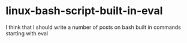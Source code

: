 # linux-bash-script-built-in-eval

I think that I should write a number of posts on bash built in commands starting with eval